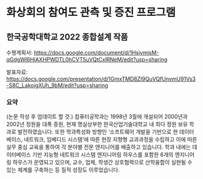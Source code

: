 # 화상회의 참여도 관측 및 증진 프로그램
## 한국공학대학교 2022 종합설계 작품
수행계획서: https://docs.google.com/document/d/1HsjvmisM-qGdgWI6HiAXHPWDTL0hCVT5uVQtCxlRNeM/edit?usp=sharing

발표자료: https://docs.google.com/presentation/d/1GmxTMD8ZI9QuVQfUnvmU91Vs3-S8C_LakoigXUh_9bM/edit?usp=sharing

### 요약
(논문 작성 후 업데이트 할 것.)
컴퓨터공학과는 1998년 3월에 개설되어 2000년과 2002년 정원을 대폭 증원, 현재 명실상부한 한국산업기술대학교 내 최다 정원 보유 학과로 발전하였습니다. 또한 학과특성화 방향인 ‘소프트웨어 개발을 기반으로 한 데이터베이스, 네트워크, 임베디드 시스템’에 따른 현장 지향형 교과과정을 수립하고 이에 따른 실무 중심 교육을 통하여 각 분야별 전문 엔지니어를 배출하고 있습니다.
학과 내에는 데이터베이스 기반 지능형 네트워크 시스템 엔지니어링 하우스를 포함한 6개의 엔지니어링 하우스가 운영되고 있으며, 교수, 업체, 학생간 상호협력으로 산학융합이 실현될 수 있는 체계를 구축하는 등 질적 성장도 이루었습니다. 
